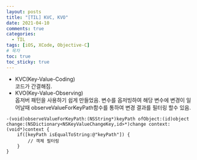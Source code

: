 ```yaml
---
layout: posts
title: "[TIL] KVC, KVO"
date: 2021-04-10
comments: true
categories:
  - TIL
tags: [iOS, XCode, Objective-C]
# 목차
toc: true
toc_sticky: true
---
```

- KVC(Key-Value-Coding)  
  코드가 간결해짐.
- KVO(Key-Value-Observing)  
  옵저버 패턴을 사용하기 쉽게 만들었음. 변수를 옵저빙하여 해당 변수에 변경이 일어날때 observeValueForKeyPath함수를 통하여 변경 결과를 필터링 할수 있음.


```objc
-(void)observeValueForKeyPath:(NSString*)keyPath ofObject:(id)object change:(NSDictionary<NSKeyValueChangeKey,id>*)change context:(void*)context {
    if([keyPath isEqualToString:@"keyPath"]) {
        // 객체 필터링
    }
}
```